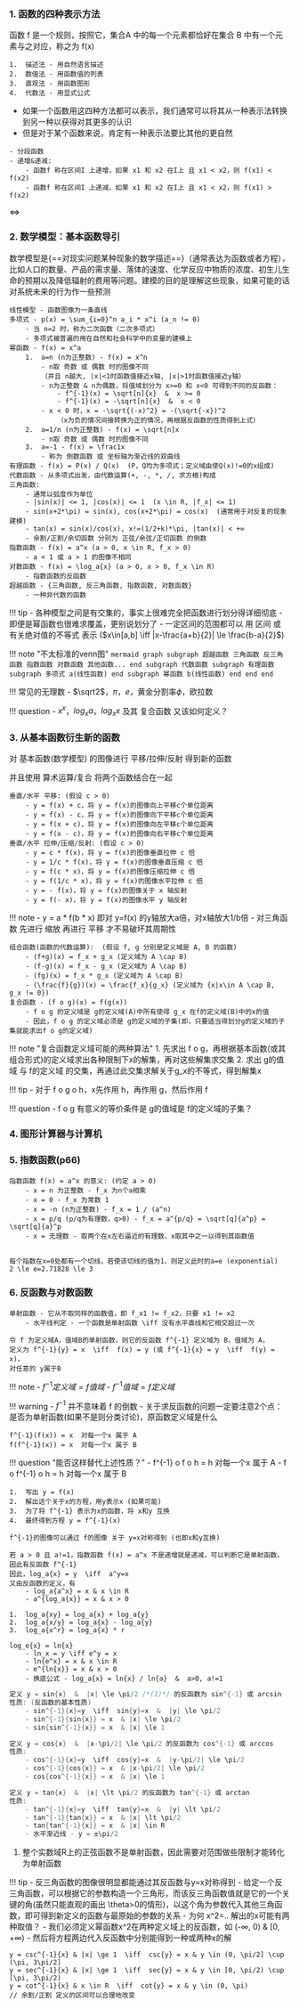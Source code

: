 

### 1.	函数的四种表示方法 ###

函数 f 是一个规则，按照它，集合A 中的每一个元素都恰好在集合 B 中有一个元素与之对应，称之为 f(x)

```title="函数表示方法"
1.	描述法 - 用自然语言描述
2.	数值法 - 用函数值的列表
3.	直观法 - 用函数图形
4.	代数法 - 用显式公式
```

- 如果一个函数用这四种方法都可以表示，我们通常可以将其从一种表示法转换到另一种以获得对其更多的认识
- 但是对于某个函数来说，肯定有一种表示法要比其他的更自然

```title=""
- 分段函数
- 递增&递减:
	- 函数f 称在区间I 上递增，如果 x1 和 x2 在I上 且 x1 < x2，则 f(x1) < f(x2)
	- 函数f 称在区间I 上递减，如果 x1 和 x2 在I上 且 x1 < x2，则 f(x1) > f(x2)
```

$\iff$

### 2.	数学模型：基本函数导引 ###

数学模型是{==对现实问题某种现象的数学描述==}（通常表达为函数或者方程），比如人口的数量、产品的需求量、落体的速度、化学反应中物质的浓度、初生儿生命的预期以及降低辐射的费用等问题。建模的目的是理解这些现象，如果可能的话对系统未来的行为作一些预测

```title="数学模型"
线性模型 - 函数图像为一条直线
多项式 - p(x) = \sum_{i=0}^n a_i * x^i (a_n != 0)
	- 当 n=2 时，称为二次函数（二次多项式）
	- 多项式被普遍的用在自然和社会科学中的变量的建模上
幂函数 - f(x) = x^a
	1.	a=n (n为正整数) - f(x) = x^n
		- n取 奇数 或 偶数 时的图像不同 
		（并且 n越大, |x|<1时函数值接近x轴, |x|>1时函数值接近y轴）
		- n为正整数 & n为偶数，将值域划分为 x>=0 和 x<0 可得到不同的反函数：
			- f^{-1}(x) = \sqrt[n]{x}  &  x >= 0
			- f^{-1}(x) = -\sqrt[n]{x}  &  x < 0
		- x < 0 时，x = -\sqrt{(-x)^2} = -(\sqrt{-x})^2
			（x为负的情况间接转换为正的情况，再根据反函数的性质得到上式）
	2.	a=1/n (n为正整数) - f(x) = \sqrt[n]x
		- n取 奇数 或 偶数 时的图像不同
	3.	a=-1 - f(x) = \frac1x
		- 称为 倒数函数 或 坐标轴为渐近线的双曲线
有理函数 - f(x) = P(x) / Q(x)  (P，Q均为多项式；定义域由使Q(x)!=0的x组成)
代数函数 - 从多项式出发，由代数运算(+, -, *, /, 求方根)构成
三角函数:
	- 通常以弧度作为单位
	- |sin(x)| <= 1, |cos(x)| <= 1  (x \in R, |f_x| <= 1)
	- sin(x+2*\pi) = sin(x), cos(x+2*\pi) = cos(x)  (通常用于对反复的现象建模)
	- tan(x) = sin(x)/cos(x), x!=(1/2+k)*\pi, |tan(x)| < +∞
	- 余割/正割/余切函数 分别为 正弦/余弦/正切函数 的倒数
指数函数 - f(x) = a^x (a > 0, x \in R, f_x > 0)
	- a < 1 或 a > 1 的图像不相同
对数函数 - f(x) = \log_a{x} (a > 0, x > 0, f_x \in R)
	- 指数函数的反函数
超越函数 - {三角函数, 反三角函数, 指数函数, 对数函数}
	- 一种非代数的函数
```

!!! tip
	- 各种模型之间是有交集的，事实上很难完全把函数进行划分得详细彻底
	- 即便是幂函数也很难求覆盖，更别说划分了
	- 一定区间的范围都可以 用 区间 或 有关绝对值的不等式 表示
		($x\in[a,b] \iff |x-\frac{a+b}{2}| \le \frac{b-a}{2}$)

!!! note "不太标准的venn图"
	```mermaid
	graph
	subgraph 超越函数
		三角函数
		反三角函数
		指数函数
		对数函数
		其他函数...
	end
	subgraph 代数函数
		subgraph 有理函数
			subgraph 多项式
				a(线性函数)
			end
			subgraph 幂函数
				b(线性函数)
			end
		end
	end
	```

!!! 常见的无理数
	- $\sqrt2$，$\pi$，$e$，黄金分割率$\phi$，欧拉数

!!! question
	- $x^x$，$log_x{a}$，$log_x{x}$ 及其 复合函数 又该如何定义？

### 3.	从基本函数衍生新的函数 ###

对 基本函数(数学模型) 的图像进行 平移/拉伸/反射 得到新的函数

并且使用 算术运算/复合 将两个函数结合在一起

```title="函数变换"
垂直/水平 平移: (假设 c > 0)
	- y = f(x) + c，将 y = f(x)的图像向上平移c个单位距离
	- y = f(x) - c，将 y = f(x)的图像向下平移c个单位距离
	- y = f(x + c)，将 y = f(x)的图像向左平移c个单位距离
	- y = f(x - c)，将 y = f(x)的图像向右平移c个单位距离
垂直/水平 拉伸/压缩/反射: (假设 c > 0)
	- y = c * f(x)，将 y = f(x)的图像垂直拉伸 c 倍
	- y = 1/c * f(x)，将 y = f(x)的图像垂直压缩 c 倍
	- y = f(c * x)，将 y = f(x)的图像压缩拉伸 c 倍
	- y = f(1/c * x)，将 y = f(x)的图像水平拉伸 c 倍
	- y = - f(x)，将 y = f(x)的图像关于 x 轴反射
	- y = f(- x)，将 y = f(x)的图像水平 y 轴反射
```

!!! note
	- y = a * f(b * x) 即对 y=f(x) 的y轴放大a倍，对x轴放大1/b倍
	- 对三角函数 先进行 缩放 再进行 平移 才不易破坏其周期性

```title="组合函数 & 复合函数"
组合函数(函数的代数运算):  (假设 f, g 分别是定义域是 A, B 的函数)
	- (f+g)(x) = f_x + g_x (定义域为 A \cap B)
	- (f-g)(x) = f_x - g_x (定义域为 A \cap B)
	- (fg)(x) = f_x * g_x (定义域为 A \cap B)
	- (\frac{f}{g})(x) = \frac{f_x}{g_x} (定义域为 {x|x\in A \cap B, g_x != 0})
复合函数 - (f o g)(x) = f(g(x))
	- f o g 的定义域是 g的定义域(A)中所有使得 g_x 在f的定义域(B)中的x的值
	- 因此，f o g 的定义域必须是 g的定义域的子集(即，只要适当得划分g的定义域的子集就能求出f o g的定义域)
```

!!! note "复合函数定义域可能的两种算法"
	1.	先求出 f o g，再根据基本函数(或其组合形式)的定义域求出各种限制下x的解集，再对这些解集求交集
	2.	求出 g的值域 与 f的定义域 的交集，再通过此交集求解关于g_x的不等式，得到解集x

!!! tip
	- 对于 f o g o h，x先作用 h，再作用 g，然后作用 f

!!! question
	- f o g 有意义的等价条件是 g的值域是 f的定义域的子集？

### 4.	图形计算器与计算机 ###


### 5.	指数函数(p66) ###

```title="指数函数"
指数函数 f(x) = a^x 的意义: (约定 a > 0)
	- x = n 为正整数 - f_x 为n个a相乘
	- x = 0 - f_x 为常数 1
	- x = -n (n为正整数) - f_x = 1 / (a^n)
	- x = p/q (p/q为有理数，q>0) - f_x = a^{p/q} = \sqrt[q]{a^p} = \sqrt[q]{a}^p
	- x = 无理数 - 取两个在x左右逼近的有理数，x取其中之一以得到其函数值
```

```title="指数函数的应用"
```

```title="常数e"
每个指数在x=0处都有一个切线，若使该切线的值为1，则定义此时的a=e (exponential)
2 \le e=2.71828 \le 3
```

### 6.	反函数与对数函数 ###


```title="单射函数"
单射函数 - 它从不取同样的函数值，即 f_x1 != f_x2，只要 x1 != x2
	- 水平线判定 - 一个函数是单射函数 \iff 没有水平直线和它相交超过一次
```

```title=""
令 f 为定义域A，值域B的单射函数，则它的反函数 f^{-1} 定义域为 B，值域为 A，
定义为 f^{-1}{y} = x  \iff  f(x) = y (或 f^{-1}{x} = y  \iff  f(y) = x)，
对任意的 y属于B
```

!!! note
	- $f^{-1}定义域 = f 值域$
	- $f^{-1}值域 = f 定义域$

!!! warning
	- $f^{-1}$ 并不意味着 f 的倒数
	- 关于求反函数的问题一定要注意2个点：是否为单射函数(如果不是则分类讨论)，原函数定义域是什么

```title="反函数 的性质"
f^{-1}(f(x)) = x  对每一个x 属于 A
f(f^{-1}(x)) = x  对每一个x 属于 B
```

!!! question "能否这样替代上述性质？"
	- f^{-1} o f o h = h 对每一个x 属于 A
	- f o f^{-1} o h = h 对每一个x 属于 B

```title="计算单射函数f 的反函数"
1.	写出 y = f(x)
2.	解出这个关于x的方程，用y表示x (如果可能)
3.	为了将 f^{-1} 表示为x的函数，将 x和y 互换
4.	最终得到方程 y = f^{-1}(x)
```

```title="反函数的图像"
f^{-1}的图像可以通过 f的图像 关于 y=x对称得到 (也即x和y互换)
```

```title="对数函数"
若 a > 0 且 a!=1，指数函数 f(x) = a^x 不是递增就是递减，可以判断它是单射函数，因此有反函数 f^{-1}
因此，log_a{x} = y  \iff  a^y=x
又由反函数的定义，有
	- log_a{a^x} = x & x \in R
	- a^{log_a{x}} = x & x > 0
```

```title="对数定律"
1.	log_a{xy} = log_a{x} + log_a{y}
2.	log_a{x/y} = log_a{x} - log_a{y}
3.	log_a{x^r} = log_a{x} * r
```

```title="自然对数"
log_e{x} = ln{x}
	- ln_x = y \iff e^y = x
	- ln{e^x} = x & x \in R
	- e^{ln{x}} = x & x > 0
	- 换底公式 - log_a{x} = ln{x} / ln{a}  &  a>0, a!=1
```

```c title="反三角函数"
定义 y = sin{x}  &  |x| \le \pi/2 /*(1)*/ 的反函数为 sin^{-1} 或 arcsin
性质: (反函数的基本性质)
	- sin^{-1}{x}=y  \iff  sin{y}=x  &  |y| \le \pi/2
	- sin^{-1}{sin{x}} = x  & |x| \le \pi/2
	- sin{sin^{-1}{x}} = x  & |x| \le 1

定义 y = cos{x}  &  |x-\pi/2| \le \pi/2 的反函数为 cos^{-1} 或 arccos
性质:
	- cos^{-1}{x}=y  \iff  cos{y}=x  &  |y-\pi/2| \le \pi/2
	- cos^{-1}{cos{x}} = x  & |x-\pi/2| \le \pi/2
	- cos{cos^{-1}{x}} = x  & |x| \le 1

定义 y = tan{x}  &  |x| \lt \pi/2 的反函数为 tan^{-1} 或 arctan
性质:
	- tan^{-1}{x}=y  \iff  tan{y}=x  &  |y| \lt \pi/2
	- tan^{-1}{tan{x}} = x  & |x| \lt \pi/2
	- tan{tan^{-1}{x}} = x  & |x| \in R
	- 水平渐近线 - y = ±\pi/2
```

1.	整个实数域R上的正弦函数不是单射函数，因此需要对范围做些限制才能转化为单射函数


!!! tip
	- 反三角函数的图像很明显都能通过其反函数与y=x对称得到
	- 给定一个反三角函数，可以根据它的参数构造一个三角形，而该反三角函数值就是它的一个关键的角(虽然只能直观的画出 \theta>0的情形)，以这个角为参数代入其他三角函数，即可得到新定义的函数与最原始的参数的关系
	- 为何 x^2=.. 解出的x可能有两种取值？
		- 我们必须定义幂函数x^2在两种定义域上的反函数，如 (-∞, 0) & [0, +∞)
		- 然后将方程两边代入反函数中分别能得到一种或两种x的解

```title="其他反三角函数"
y = csc^{-1}{x} & |x| \ge 1  \iff  csc{y} = x & y \in (0, \pi/2] \cup (\pi, 3\pi/2]
y = sec^{-1}{x} & |x| \ge 1  \iff  sec{y} = x & y \in [0, \pi/2) \cup [\pi, 3\pi/2)
y = cot^{-1}{x} & x \in R  \iff  cot{y} = x & y \in (0, \pi)
// 余割/正割 定义的区间可以合理地改变
```


